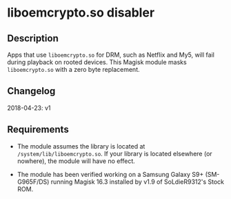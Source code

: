 # liboemcrypto.so disabler

## Description

Apps that use `liboemcrypto.so` for DRM, such as Netflix and My5, will fail during playback on rooted devices. This Magisk module masks `liboemcrypto.so` with a zero byte replacement.

## Changelog

2018-04-23: v1

## Requirements
- The module assumes the library is located at `/system/lib/liboemcrypto.so`. If your library is located elsewhere (or nowhere), the module will have no effect.

- The module has been verified working on a Samsung Galaxy S9+ (SM-G965F/DS) running Magisk 16.3 installed by v1.9 of SoLdieR9312's Stock ROM.
